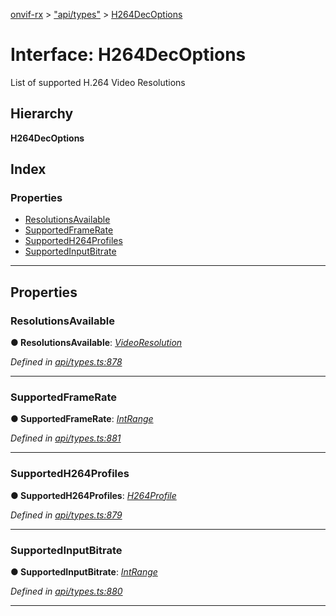 [onvif-rx](../README.md) > ["api/types"](../modules/_api_types_.md) > [H264DecOptions](../interfaces/_api_types_.h264decoptions.md)

# Interface: H264DecOptions

List of supported H.264 Video Resolutions

## Hierarchy

**H264DecOptions**

## Index

### Properties

* [ResolutionsAvailable](_api_types_.h264decoptions.md#resolutionsavailable)
* [SupportedFrameRate](_api_types_.h264decoptions.md#supportedframerate)
* [SupportedH264Profiles](_api_types_.h264decoptions.md#supportedh264profiles)
* [SupportedInputBitrate](_api_types_.h264decoptions.md#supportedinputbitrate)

---

## Properties

<a id="resolutionsavailable"></a>

###  ResolutionsAvailable

**● ResolutionsAvailable**: *[VideoResolution](_api_types_.videoresolution.md)*

*Defined in [api/types.ts:878](https://github.com/patrickmichalina/onvif-rx/blob/3ab1739/src/api/types.ts#L878)*

___
<a id="supportedframerate"></a>

###  SupportedFrameRate

**● SupportedFrameRate**: *[IntRange](_api_types_.intrange.md)*

*Defined in [api/types.ts:881](https://github.com/patrickmichalina/onvif-rx/blob/3ab1739/src/api/types.ts#L881)*

___
<a id="supportedh264profiles"></a>

###  SupportedH264Profiles

**● SupportedH264Profiles**: *[H264Profile](../enums/_api_types_.h264profile.md)*

*Defined in [api/types.ts:879](https://github.com/patrickmichalina/onvif-rx/blob/3ab1739/src/api/types.ts#L879)*

___
<a id="supportedinputbitrate"></a>

###  SupportedInputBitrate

**● SupportedInputBitrate**: *[IntRange](_api_types_.intrange.md)*

*Defined in [api/types.ts:880](https://github.com/patrickmichalina/onvif-rx/blob/3ab1739/src/api/types.ts#L880)*

___

